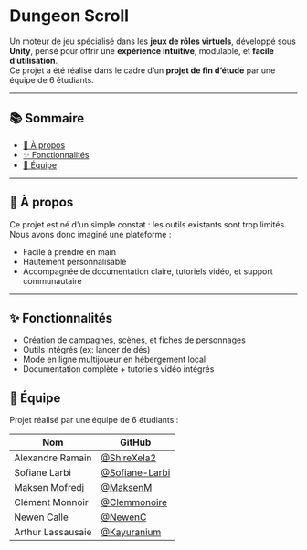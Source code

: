 # Dungeon Scroll

Un moteur de jeu spécialisé dans les **jeux de rôles virtuels**, développé sous **Unity**, pensé pour offrir une **expérience intuitive**, modulable, et **facile d’utilisation**.  
Ce projet a été réalisé dans le cadre d’un **projet de fin d’étude** par une équipe de 6 étudiants.

---

## 📚 Sommaire

- [🎯 À propos](#-à-propos)
- [✨ Fonctionnalités](#-fonctionnalités)
- [👥 Équipe](#-équipe)

---

## 🎯 À propos

Ce projet est né d'un simple constat : les outils existants sont trop limités.  
Nous avons donc imaginé une plateforme :

- Facile à prendre en main
- Hautement personnalisable
- Accompagnée de documentation claire, tutoriels vidéo, et support communautaire

---

## ✨ Fonctionnalités

- Création de campagnes, scènes, et fiches de personnages
- Outils intégrés (ex: lancer de dés)
- Mode en ligne multijoueur en hébergement local
- Documentation complète + tutoriels vidéo intégrés


## 👥 Équipe

Projet réalisé par une équipe de 6 étudiants :

| Nom               | GitHub                            |
|-------------------|-----------------------------------|
| Alexandre Ramain      | [@ShireXela2](https://github.com/ShireXela2) |
| Sofiane Larbi      | [@Sofiane-Larbi](https://github.com/Sofiane-Larbi) |
| Maksen Mofredj      | [@MaksenM](https://github.com/MaksenM) |
| Clément Monnoir   | [@Clemmonoire](https://github.com/Clemmonoire) |
| Newen Calle       | [@NewenC](https://github.com/Newenc) |
| Arthur Lassausaie     | [@Kayuranium](https://github.com/Kayuranium) |


